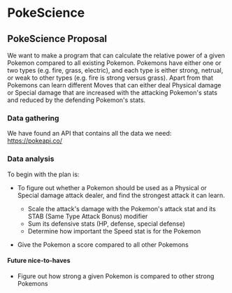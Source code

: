 # PokeScience

## PokeScience Proposal
We want to make a program that can calculate the relative power of a given Pokemon compared to all existing Pokemon. Pokemons have either one or two types (e.g. fire, grass, electric), and each type is either strong, netrual, or weak to other types (e.g. fire is strong versus grass). Apart from that Pokemons can learn different Moves that can either deal Physical damage or Special damage that are increased with the attacking Pokemon's stats and reduced by the defending Pokemon's stats.

### Data gathering
We have found an API that contains all the data we need: https://pokeapi.co/

### Data analysis
To begin with the plan is:
- To figure out whether a Pokemon should be used as a Physical or Special damage attack dealer, and find the strongest attack it can learn.
    - Scale the attack's damage with the Pokemon's attack stat and its STAB (Same Type Attack Bonus) modifier
    - Sum its defensive stats (HP, defense, special defense)
    - Determine how important the Speed stat is for the Pokemon

- Give the Pokemon a score compared to all other Pokemons

#### Future nice-to-haves
- Figure out how strong a given Pokemon is compared to other strong Pokemons
